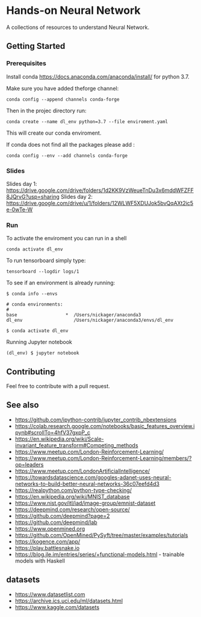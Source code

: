 # Hands-on Neural Network

A collections of resources to understand Neural Network.

## Getting Started

### Prerequisites

Install conda https://docs.anaconda.com/anaconda/install/ for python 3.7.

Make sure you have added theforge channel:

```
conda config --append channels conda-forge
```

Then in the projec directory run:

```
conda create --name dl_env python=3.7 --file enviroment.yaml
```

This will create our conda enviroment.

If conda does not find all the packages please add :

```
conda config --env --add channels conda-forge
```

### Slides

Slides day 1: https://drive.google.com/drive/folders/1d2KK9VzWeueTnDu3x6mddWFZFF8JQrvG?usp=sharing
Slides day 2: https://drive.google.com/drive/u/1/folders/12WLWF5XDUJok5bvQqAXt2ic5e-0wTe-W

### Run
To activate the enviroment you can run in a shell

```
conda activate dl_env
```

To run tensorboard simply type:

```
tensorboard --logdir logs/1
```

To see if an environment is already running:

```
$ conda info --envs
```
```
# conda environments:
#
base                  *  /Users/nickager/anaconda3
dl_env                   /Users/nickager/anaconda3/envs/dl_env

```

```
$ conda activate dl_env
```

Running Jupyter notebook 

```
(dl_env) $ jupyter notebook 
```
## Contributing

Feel free to contribute with a pull request.

## See also
* https://github.com/ipython-contrib/jupyter_contrib_nbextensions
* https://colab.research.google.com/notebooks/basic_features_overview.ipynb#scrollTo=4hfV37gxpP_c
* https://en.wikipedia.org/wiki/Scale-invariant_feature_transform#Competing_methods
* https://www.meetup.com/London-Reinforcement-Learning/
* https://www.meetup.com/London-Reinforcement-Learning/members/?op=leaders
* https://www.meetup.com/LondonArtificialIntelligence/
* https://towardsdatascience.com/googles-adanet-uses-neural-networks-to-build-better-neural-networks-36c07eefd4d3
* https://realpython.com/python-type-checking/
* https://en.wikipedia.org/wiki/MNIST_database
* https://www.nist.gov/itl/iad/image-group/emnist-dataset
* https://deepmind.com/research/open-source/
* https://github.com/deepmind?page=2
* https://github.com/deepmind/lab
* https://www.openmined.org
* https://github.com/OpenMined/PySyft/tree/master/examples/tutorials
* https://kogence.com/app/
* https://play.battlesnake.io
* https://blog.jle.im/entries/series/+functional-models.html - trainable models with Haskell

## datasets
* https://www.datasetlist.com
* https://archive.ics.uci.edu/ml/datasets.html
* https://www.kaggle.com/datasets
